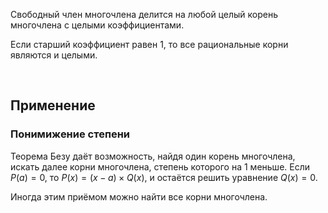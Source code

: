 Свободный член многочлена делится на любой целый корень многочлена с целыми коэффициентами.

Если старший коэффициент равен 1, то все рациональные корни являются и целыми.

<Br>

## Применение

### Понимижение степени

Теорема Безу даёт возможность, найдя один корень многочлена, искать далее корни многочлена, степень которого на 1 меньше. Если $P(a) = 0$, то $P(x) = (x - a) \times Q(x)$, и остаётся решить уравнение $Q(x) = 0$.

Иногда этим приёмом можно найти все корни многочлена.